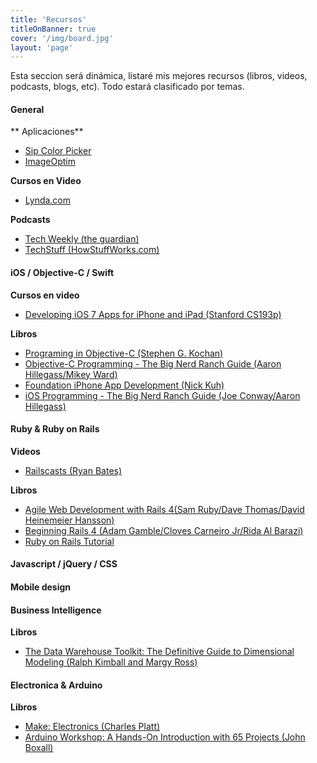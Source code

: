 ```yaml
---
title: 'Recursos'
titleOnBanner: true
cover: '/img/board.jpg'
layout: 'page'
---
```


Esta seccion será dinámica, listaré mis mejores recursos (libros, videos, podcasts, blogs, etc). Todo estará clasificado por temas.

#### General

** Aplicaciones**

- [Sip Color Picker](http://theolabrothers.com)
- [ImageOptim](https://imageoptim.com)

**Cursos en Video**

- [Lynda.com](http://www.lynda.com)

**Podcasts**  
- [Tech Weekly (the guardian)](https://itunes.apple.com/us/podcast/tech-weekly/id270424643?mt=2)  
- [TechStuff (HowStuffWorks.com)](https://itunes.apple.com/us/podcast/techstuff/id282795787?mt=2)  

#### iOS / Objective-C / Swift

**Cursos en video**  
- [Developing iOS 7 Apps for iPhone and iPad (Stanford CS193p)](https://itunes.apple.com/us/course/developing-ios-7-apps-for/id733644550)  
  
**Libros**   
- [Programing in Objective-C (Stephen G. Kochan)](http://www.amazon.com/Programming-Objective-C-Edition-Developers-Library/dp/0321967607)  
- [Objective-C Programming - The Big Nerd Ranch Guide (Aaron Hillegass/Mikey Ward)](
http://www.amazon.com/Objective-C-Programming-Ranch-Guide-Guides/dp/032194206X)  
- [Foundation iPhone App Development (Nick Kuh)](http://www.amazon.com/Foundation-iPhone-App-Development-Build/dp/1430243740)  
- [iOS Programming - The Big Nerd Ranch Guide (Joe Conway/Aaron Hillegass)](
http://www.amazon.com/iOS-Programming-Ranch-Guide-Guides/dp/0321942051)  
  
#### Ruby & Ruby on Rails

**Videos**  
- [Railscasts (Ryan Bates)](http://www.railscasts.com)  

**Libros**  
- [Agile Web Development with Rails 4(Sam Ruby/Dave Thomas/David Heinemeier Hansson)](http://www.amazon.com/Agile-Development-Rails-Facets-Ruby/dp/1937785564)  
- [Beginning Rails 4 (Adam Gamble/Cloves Carneiro Jr/Rida Al Barazi)](http://www.amazon.com/Beginning-Rails-Experts-Voice-Development/dp/1430260343)  
- [Ruby on Rails Tutorial](http://www.railstutorial.org)  


#### Javascript / jQuery / CSS

#### Mobile design

#### Business Intelligence

**Libros**
- [The Data Warehouse Toolkit: The Definitive Guide to Dimensional Modeling (Ralph Kimball and Margy Ross)](http://www.amazon.com/Data-Warehouse-Toolkit-Definitive-Dimensional/dp/1118530802/ref=sr_1_1?ie=UTF8&qid=1442241276&sr=8-1&keywords=datawarehouse+toolkit)

#### Electronica & Arduino

**Libros**  
- [Make: Electronics (Charles Platt)](http://www.amazon.com/Make-Electronics-Discovery-Charles-Platt/dp/0596153740)  
- [Arduino Workshop: A Hands-On Introduction with 65 Projects (John Boxall)](http://www.amazon.com/Arduino-Workshop-Hands--Introduction-Projects/dp/1593274483)  